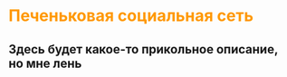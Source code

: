 <h1 style="color: #f90"> Печеньковая социальная сеть </h1>

<h2> Здесь будет какое-то прикольное описание, но мне лень </h2>

